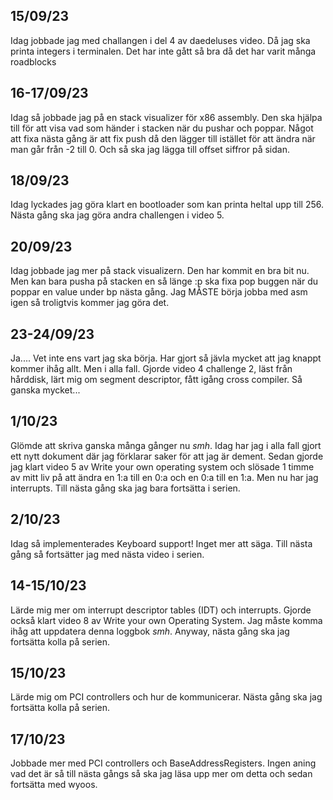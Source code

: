 ## 15/09/23
Idag jobbade jag med challangen i del 4 av daedeluses video. Då jag ska printa integers i terminalen. Det har inte gått så bra då det har varit många roadblocks

## 16-17/09/23
Idag så jobbade jag på en stack visualizer för x86 assembly. Den ska hjälpa till för att visa vad som händer i stacken när du pushar och poppar. Något att fixa nästa gång är att fix push då den lägger till istället för att ändra när man går från -2 till 0. Och så ska jag lägga till offset siffror på sidan.

## 18/09/23
Idag lyckades jag göra klart en bootloader som kan printa heltal upp till 256. Nästa gång ska jag göra andra challengen i video 5.

## 20/09/23
Idag jobbade jag mer på stack visualizern. Den har kommit en bra bit nu. Men kan bara pusha på stacken en så länge :p ska fixa pop buggen när du poppar en value under bp nästa gång. Jag MÅSTE börja jobba med asm igen så troligtvis kommer jag göra det.

## 23-24/09/23
Ja.... Vet inte ens vart jag ska börja. Har gjort så jävla mycket att jag knappt kommer ihåg allt. Men i alla fall. Gjorde video 4 challenge 2, läst från hårddisk, lärt mig om segment descriptor, fått igång cross compiler. Så ganska mycket...

## 1/10/23
Glömde att skriva ganska många gånger nu *smh*. Idag har jag i alla fall gjort ett nytt dokument där jag förklarar saker för att jag är dement. Sedan gjorde jag klart video 5 av Write your own operating system och slösade 1 timme av mitt liv på att ändra en 1:a till en 0:a och en 0:a till en 1:a. Men nu har jag interrupts. Till nästa gång ska jag bara fortsätta i serien.

## 2/10/23
Idag så implementerades Keyboard support! Inget mer att säga. Till nästa gång så fortsätter jag med nästa video i serien.

## 14-15/10/23
Lärde mig mer om interrupt descriptor tables (IDT) och interrupts. Gjorde också klart video 8 av Write your own Operating System. Jag måste komma ihåg att uppdatera denna loggbok *smh*. Anyway, nästa gång ska jag fortsätta kolla på serien.

## 15/10/23
Lärde mig om PCI controllers och hur de kommunicerar. Nästa gång ska jag fortsätta kolla på serien.

## 17/10/23
Jobbade mer med PCI controllers och BaseAddressRegisters. Ingen aning vad det är så till nästa gångs så ska jag läsa upp mer om detta och sedan fortsätta med wyoos.